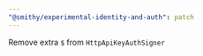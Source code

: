 ```yaml
---
"@smithy/experimental-identity-and-auth": patch
---
```


Remove extra `$` from `HttpApiKeyAuthSigner`
